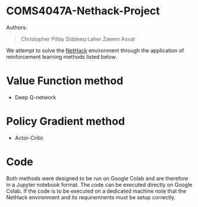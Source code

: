 # COMS4047A-Nethack-Project

Authors: 
>Christopher Pillay
>Siddeeq Laher
>Zaeem Asvat

We attempt to solve the [NetHack] environment through the application of reinforcement learning methods listed below.

# Value Function method
- Deep Q-network

# Policy Gradient method
- Actor-Critic

# Code
Both methods were designed to be run on Google Colab and are therefore in a Jupyter notebook format. The code can be executed directly on Google Colab. If the code is to be executed on a dedicated machine note that the NetHack environment and its requiremnents must be setup correctly.


 


[NetHack]: <https://github.com/NetHack/NetHack>
